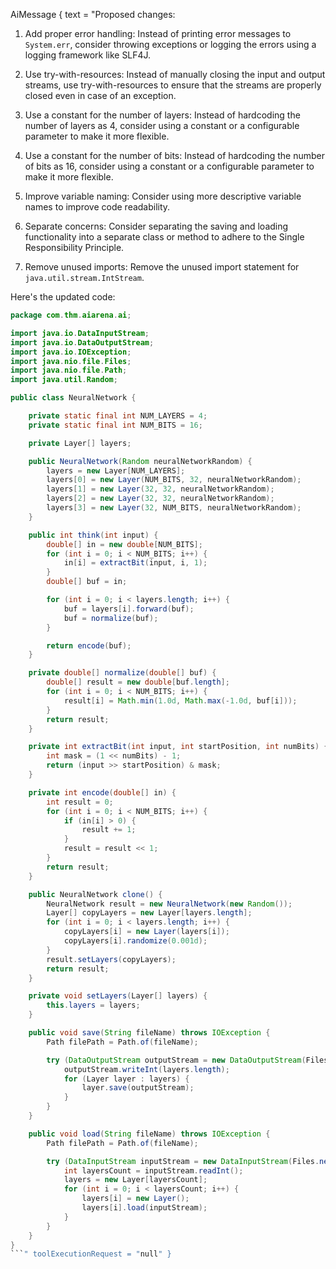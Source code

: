 AiMessage { text = "Proposed changes:

1. Add proper error handling: Instead of printing error messages to `System.err`, consider throwing exceptions or logging the errors using a logging framework like SLF4J.

2. Use try-with-resources: Instead of manually closing the input and output streams, use try-with-resources to ensure that the streams are properly closed even in case of an exception.

3. Use a constant for the number of layers: Instead of hardcoding the number of layers as 4, consider using a constant or a configurable parameter to make it more flexible.

4. Use a constant for the number of bits: Instead of hardcoding the number of bits as 16, consider using a constant or a configurable parameter to make it more flexible.

5. Improve variable naming: Consider using more descriptive variable names to improve code readability.

6. Separate concerns: Consider separating the saving and loading functionality into a separate class or method to adhere to the Single Responsibility Principle.

7. Remove unused imports: Remove the unused import statement for `java.util.stream.IntStream`.

Here's the updated code:

```java
package com.thm.aiarena.ai;

import java.io.DataInputStream;
import java.io.DataOutputStream;
import java.io.IOException;
import java.nio.file.Files;
import java.nio.file.Path;
import java.util.Random;

public class NeuralNetwork {

    private static final int NUM_LAYERS = 4;
    private static final int NUM_BITS = 16;

    private Layer[] layers;

    public NeuralNetwork(Random neuralNetworkRandom) {
        layers = new Layer[NUM_LAYERS];
        layers[0] = new Layer(NUM_BITS, 32, neuralNetworkRandom);
        layers[1] = new Layer(32, 32, neuralNetworkRandom);
        layers[2] = new Layer(32, 32, neuralNetworkRandom);
        layers[3] = new Layer(32, NUM_BITS, neuralNetworkRandom);
    }

    public int think(int input) {
        double[] in = new double[NUM_BITS];
        for (int i = 0; i < NUM_BITS; i++) {
            in[i] = extractBit(input, i, 1);
        }
        double[] buf = in;

        for (int i = 0; i < layers.length; i++) {
            buf = layers[i].forward(buf);
            buf = normalize(buf);
        }

        return encode(buf);
    }

    private double[] normalize(double[] buf) {
        double[] result = new double[buf.length];
        for (int i = 0; i < NUM_BITS; i++) {
            result[i] = Math.min(1.0d, Math.max(-1.0d, buf[i]));
        }
        return result;
    }

    private int extractBit(int input, int startPosition, int numBits) {
        int mask = (1 << numBits) - 1;
        return (input >> startPosition) & mask;
    }

    private int encode(double[] in) {
        int result = 0;
        for (int i = 0; i < NUM_BITS; i++) {
            if (in[i] > 0) {
                result += 1;
            }
            result = result << 1;
        }
        return result;
    }

    public NeuralNetwork clone() {
        NeuralNetwork result = new NeuralNetwork(new Random());
        Layer[] copyLayers = new Layer[layers.length];
        for (int i = 0; i < layers.length; i++) {
            copyLayers[i] = new Layer(layers[i]);
            copyLayers[i].randomize(0.001d);
        }
        result.setLayers(copyLayers);
        return result;
    }

    private void setLayers(Layer[] layers) {
        this.layers = layers;
    }

    public void save(String fileName) throws IOException {
        Path filePath = Path.of(fileName);

        try (DataOutputStream outputStream = new DataOutputStream(Files.newOutputStream(filePath))) {
            outputStream.writeInt(layers.length);
            for (Layer layer : layers) {
                layer.save(outputStream);
            }
        }
    }

    public void load(String fileName) throws IOException {
        Path filePath = Path.of(fileName);

        try (DataInputStream inputStream = new DataInputStream(Files.newInputStream(filePath))) {
            int layersCount = inputStream.readInt();
            layers = new Layer[layersCount];
            for (int i = 0; i < layersCount; i++) {
                layers[i] = new Layer();
                layers[i].load(inputStream);
            }
        }
    }
}
```" toolExecutionRequest = "null" }